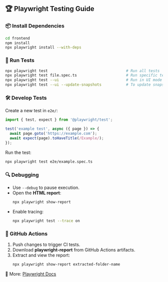## 🏆 Playwright Testing Guide

### 📦 Install Dependencies

```sh
cd frontend
npm install
npx playwright install --with-deps
```

### 🚀 Run Tests

```sh
npx playwright test                                   # Run all tests
npx playwright test file.spec.ts                      # Run specific test file
npx playwright test --ui                              # Run in UI mode
npx playwright test --ui --update-snapshots           # To update snapshots
```

### 🛠 Develop Tests

Create a new test in `e2e/`:

```ts
import { test, expect } from '@playwright/test';

test('example test', async ({ page }) => {
  await page.goto('https://example.com');
  await expect(page).toHaveTitle(/Example/);
});
```

Run the test:

```sh
npx playwright test e2e/example.spec.ts
```

### 🔍 Debugging

- Use `--debug` to pause execution.
- Open the **HTML report**:
  ```sh
  npx playwright show-report
  ```
- Enable tracing:
  ```sh
  npx playwright test --trace on
  ```

### 🔄 GitHub Actions

1. Push changes to trigger CI tests.
2. Download **playwright-report** from GitHub Actions artifacts.
3. Extract and view the report:
   ```sh
   npx playwright show-report extracted-folder-name
   ```

📖 More: [Playwright Docs](https://playwright.dev)
